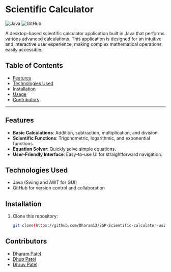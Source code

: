 # Scientific Calculator

![Java](https://img.shields.io/badge/Java-ED8B00?style=for-the-badge&logo=java&logoColor=white)
![GitHub](https://img.shields.io/badge/GitHub-181717?style=for-the-badge&logo=github&logoColor=white)

A desktop-based scientific calculator application built in Java that performs various advanced calculations. This application is designed for an intuitive and interactive user experience, making complex mathematical operations easily accessible.

## Table of Contents
- [Features](#features)
- [Technologies Used](#technologies-used)
- [Installation](#installation)
- [Usage](#usage)
- [Contributors](#contributors)

---

## Features
- **Basic Calculations**: Addition, subtraction, multiplication, and division.
- **Scientific Functions**: Trigonometric, logarithmic, and exponential functions.
- **Equation Solver**: Quickly solve simple equations.
- **User-Friendly Interface**: Easy-to-use UI for straightforward navigation.
  
## Technologies Used
- Java (Swing and AWT for GUI)
- GitHub for version control and collaboration

## Installation
1. Clone this repository:
   ```bash
   git clone(https://github.com/Dharam13/SGP-Scientific-calculator-using-java-)

## Contributors
- [Dharam Patel](https://github.com/Dharam13)
- [Dhup Patel](https://github.com/Dhuppatel)
- [Dhruv Patel](https://github.com/dhruv-patel-04)

